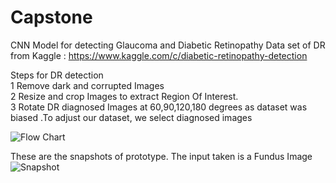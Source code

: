 # Capstone
CNN Model for detecting Glaucoma and Diabetic Retinopathy 
Data set of DR from Kaggle : https://www.kaggle.com/c/diabetic-retinopathy-detection

Steps for DR detection </br>
1 Remove dark and corrupted Images </br>
2 Resize and crop Images to extract Region Of Interest.</br>
3 Rotate DR diagnosed Images at 60,90,120,180 degrees as dataset was biased .To adjust our dataset, we select diagnosed images   </br>




![Flow Chart](https://github.com/deep-kiran/Capstone/blob/master/Screenshot_20180903-210040-01.jpeg)

These are the snapshots of prototype. The input taken is a Fundus Image
![Snapshot](https://github.com/deep-kiran/Capstone/blob/master/Screenshot_20180903-214711-01.jpeg)
